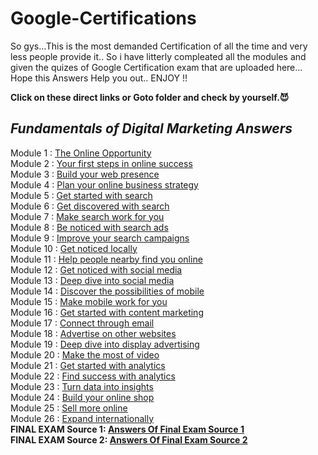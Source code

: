 # Google-Certifications
So gys...This is the most demanded Certification of all the time and very less people provide it.. So i have litterly compleated all the modules and given the quizes of Google Certification exam that are uploaded here... Hope this Answers Help you out..   ENJOY !!

<b>Click on these direct links or Goto folder and check by yourself.😈</b>
<h2><i> Fundamentals of Digital Marketing Answers </i></h2>

Module 1 : <a href="https://github.com/amaneleven/Google-Certifications/blob/main/Fundamentals%20of%20Digital%20Marketing/The%20Online%20Opportunity.jpeg"> The Online Opportunity </a> <br>
Module 2 : <a href="https://github.com/amaneleven/Google-Certifications/blob/main/Fundamentals%20of%20Digital%20Marketing/Your%20first%20steps%20in%20online%20success.jpeg"> Your first steps in online success </a><br>
Module 3 : <a href="https://github.com/amaneleven/Google-Certifications/blob/main/Fundamentals%20of%20Digital%20Marketing/Build%20your%20web%20presence.png"> Build your web presence </a><br>
Module 4 : <a href="https://github.com/amaneleven/Google-Certifications/blob/main/Fundamentals%20of%20Digital%20Marketing/Plan%20your%20online%20business%20strategy.png"> Plan your online business strategy </a><br>
Module 5 : <a href="https://github.com/amaneleven/Google-Certifications/blob/main/Fundamentals%20of%20Digital%20Marketing/Get%20started%20with%20search.png"> Get started with search </a><br>
Module 6 : <a href="https://github.com/amaneleven/Google-Certifications/blob/main/Fundamentals%20of%20Digital%20Marketing/Get%20discovered%20with%20search.png "> Get discovered with search  </a><br>
Module 7 : <a href="https://github.com/amaneleven/Google-Certifications/blob/main/Fundamentals%20of%20Digital%20Marketing/Make%20search%20work%20for%20you.png"> Make search work for you </a> <br>
Module 8 : <a href="https://github.com/amaneleven/Google-Certifications/blob/main/Fundamentals%20of%20Digital%20Marketing/Be%20noticed%20with%20search%20ads.png "> Be noticed with search ads </a><br>
Module 9 : <a href="https://github.com/amaneleven/Google-Certifications/blob/main/Fundamentals%20of%20Digital%20Marketing/Improve%20your%20search%20campaigns.png"> Improve your search campaigns </a><br>
Module 10 : <a href="https://github.com/amaneleven/Google-Certifications/blob/main/Fundamentals%20of%20Digital%20Marketing/Get%20noticed%20locally.png "> Get noticed locally </a><br>
Module 11 : <a href="https://github.com/amaneleven/Google-Certifications/blob/main/Fundamentals%20of%20Digital%20Marketing/Help%20people%20nearby%20find%20you%20online.png"> Help people nearby find you online </a><br>
Module 12 : <a href="https://github.com/amaneleven/Google-Certifications/blob/main/Fundamentals%20of%20Digital%20Marketing/Get%20noticed%20with%20social%20media.png"> Get noticed with social media </a><br>
Module 13 : <a href="https://github.com/amaneleven/Google-Certifications/blob/main/Fundamentals%20of%20Digital%20Marketing/Deep%20dive%20into%20social%20media.png"> Deep dive into social media </a> <br>
Module 14 : <a href="https://github.com/amaneleven/Google-Certifications/blob/main/Fundamentals%20of%20Digital%20Marketing/Discover%20the%20possibilities%20of%20mobile.png">Discover the possibilities of mobile  </a> <br>
Module 15 : <a href="https://github.com/amaneleven/Google-Certifications/blob/main/Fundamentals%20of%20Digital%20Marketing/Make%20mobile%20work%20for%20you.png">Make mobile work for you  </a> <br>
Module 16 : <a href="https://github.com/amaneleven/Google-Certifications/blob/main/Fundamentals%20of%20Digital%20Marketing/Get%20started%20with%20content%20marketing.png">Get started with content marketing  </a> <br>
Module 17 : <a href="https://github.com/amaneleven/Google-Certifications/blob/main/Fundamentals%20of%20Digital%20Marketing/Connect%20through%20email.png">Connect through email </a> <br>
Module 18 : <a href="https://github.com/amaneleven/Google-Certifications/blob/main/Fundamentals%20of%20Digital%20Marketing/Advertise%20on%20other%20websites.png">Advertise on other websites </a> <br>
Module 19 : <a href="https://github.com/amaneleven/Google-Certifications/blob/main/Fundamentals%20of%20Digital%20Marketing/Deep%20dive%20into%20display%20advertising.png">Deep dive into display advertising </a> <br>
Module 20 : <a href="https://github.com/amaneleven/Google-Certifications/blob/main/Fundamentals%20of%20Digital%20Marketing/Make%20the%20most%20of%20video.png">Make the most of video </a> <br>
Module 21 : <a href="https://github.com/amaneleven/Google-Certifications/blob/main/Fundamentals%20of%20Digital%20Marketing/Get%20started%20with%20analytics.png">Get started with analytics </a> <br>
Module 22 : <a href="https://github.com/amaneleven/Google-Certifications/blob/main/Fundamentals%20of%20Digital%20Marketing/Find%20success%20with%20analytics.png">Find success with analytics </a> <br>
Module 23 : <a href="https://github.com/amaneleven/Google-Certifications/blob/main/Fundamentals%20of%20Digital%20Marketing/Turn%20data%20into%20insights.png">Turn data into insights </a> <br>
Module 24 : <a href="https://github.com/amaneleven/Google-Certifications/blob/main/Fundamentals%20of%20Digital%20Marketing/Build%20your%20online%20shop.png">Build your online shop </a> <br>
Module 25 : <a href="https://github.com/amaneleven/Google-Certifications/blob/main/Fundamentals%20of%20Digital%20Marketing/Sell%20more%20online.png">Sell more online </a> <br>
Module 26 : <a href="https://github.com/amaneleven/Google-Certifications/blob/main/Fundamentals%20of%20Digital%20Marketing/Expand%20internationally.png">Expand internationally</a> <br>
<b>FINAL EXAM Source 1: <a href="#"> Answers Of Final Exam Source 1  </b></a> <br>
<b>FINAL EXAM Source 2: <a href="#"> Answers Of Final Exam Source 2 </b></a> <br>

